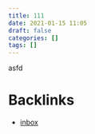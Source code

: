 ```yaml
---
title: 111
date: 2021-01-15 11:05
draft: false
categories: []
tags: []
---
```


asfd



# Backlinks

- [inbox](inbox)
